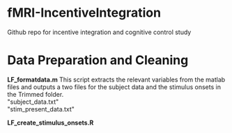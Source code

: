 # fMRI-IncentiveIntegration
Github repo for incentive integration and cognitive control study


# Data Preparation and Cleaning
**LF_formatdata.m**
  This script extracts the relevant variables from the matlab files and outputs a two files for the subject data and the stimulus onsets in the Trimmed folder.\
  "subject_data.txt"\
  "stim_present_data.txt"  

**LF_create_stimulus_onsets.R**
